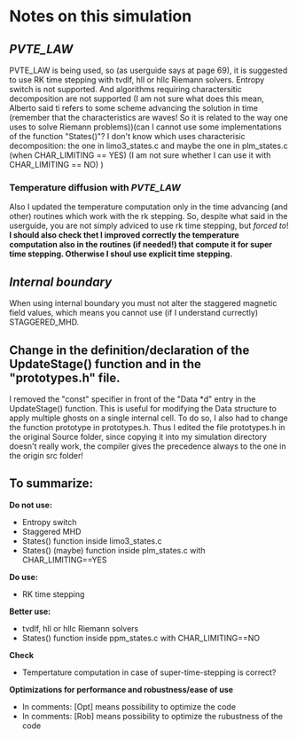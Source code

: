 # Notes on this simulation

## *PVTE_LAW*
PVTE_LAW is being used, so (as userguide says at page 69), it is suggested to use RK time stepping with tvdlf, hll or hllc Riemann solvers. Entropy switch is not supported. And algorithms requiring charactersitic decomposition are not supported (I am not sure what does this mean, Alberto said ti refers to some scheme advancing the solution in time (remember that the characteristics are waves! So it is related to the way one uses to solve Riemann problems))(can I cannot use some implementations of the function "States()"? I don't know which uses characterisic decomposition: the one in limo3_states.c and maybe the one in plm_states.c (when CHAR_LIMITING == YES) (I am not sure whether I can use it with CHAR_LIMITING == NO) )

### Temperature diffusion with *PVTE_LAW*
Also I updated the temperature computation only in the time advancing (and other) routines which work with the rk stepping. So, despite what said in the userguide, you are not simply adviced to use rk time stepping, but *forced to*!
__I should also check thet I improved correctly the temperature computation also in the routines (if needed!) that compute it for super time stepping. Otherwise I shoul use explicit time stepping.__

## *Internal boundary*
When using internal boundary you must not alter the staggered magnetic field values, which means you cannot use (if I understand currectly) STAGGERED_MHD.

## Change in the definition/declaration of the UpdateStage() function and in the "prototypes.h" file.
I removed the "const" specifier in front of the "Data \*d" entry in the UpdateStage() function.
This is useful for modifying the Data structure to apply multiple ghosts on a single internal cell.
To do so, I also had to change the function prototype in prototypes.h.
Thus I edited the file prototypes.h in the original Source folder, since copying it into my simulation directory doesn't really work, the compiler gives the precedence always to the one in the origin src folder!

## To summarize:
**Do not use:**
+ Entropy switch
+ Staggered MHD
+ States() function inside limo3_states.c
+ States() (maybe) function inside plm_states.c with CHAR_LIMITING==YES

**Do use:**
+ RK time stepping

**Better use:**
+ tvdlf, hll or hllc Riemann solvers
+ States() function inside ppm_states.c with CHAR_LIMITING==NO

**Check**
+ Tempertature computation in case of super-time-stepping is correct?

**Optimizations for performance and robustness/ease of use**
+ In comments: [Opt] means possibility to optimize the code
+ In comments: [Rob] means possibility to optimize the rubustness of the code